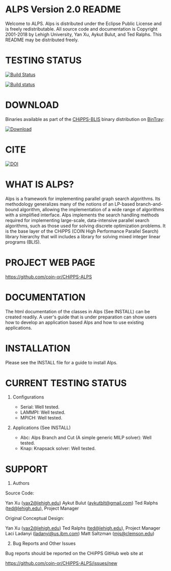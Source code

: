 ALPS Version 2.0 README
=======================

Welcome to ALPS. Alps is distributed under the Eclipse Public License and is
freely redistributable. All source code and documentation is Copyright
2001-2018 by Lehigh University, Yan Xu, Aykut Bulut, and Ted Ralphs. This
README may be distributed freely.

TESTING STATUS
==============

[![Build Status](https://travis-ci.org/coin-or/CHiPPS-ALPS.svg?branch=master)](https://travis-ci.org/coin-or/CHiPPS-ALPS)

[![Build status](https://ci.appveyor.com/api/projects/status/aj8ibib6m4sphnwh?svg=true)](https://ci.appveyor.com/project/tkralphs/chipps-alps)

DOWNLOAD
========

Binaries available as part of the [CHiPPS-BLIS](http://github.com/coin-or/CHiPPS-BLIS) binary distribution on [BinTray](http://bintray.com):

[ ![Download](https://api.bintray.com/packages/coin-or/download/CHiPPS-BLIS/images/download.svg?version=0.94) ](https://bintray.com/coin-or/download/CHiPPS-BLIS/0.94/link)

CITE
====

[![DOI](https://zenodo.org/badge/23726893.svg)](https://zenodo.org/badge/latestdoi/23726893)

WHAT IS ALPS?
=============

Alps is a framework for implementing parallel graph search algorithms. Its
methodology generalizes many of the notions of an LP-based branch-and-bound
algorithm, allowing the implementation of a wide range of algorithms with a
simplified interface. Alps implements the search handling methods required for
implementing large-scale, data-intensive parallel search algorithms, such as
those used for solving discrete optimization problems. It is the base layer of
the CHiPPS (COIN High Performance Parallel Search) library hierarchy that will
includes a library for solving mixed integer linear programs (BLIS).

PROJECT WEB PAGE
================

https://github.com/coin-or/CHiPPS-ALPS

DOCUMENTATION
=============

The html documentation of the classes in Alps (See INSTALL) can be created
readily. A user's guide that is under preparation can show users how to 
develop an application based Alps and how to use existing applications.

INSTALLATION
============

Please see the INSTALL file for a guide to install Alps.

CURRENT TESTING STATUS
======================

1. Configurations
   - Serial: Well tested.
   - LAMMPI: Well tested.
   - MPICH: Well tested.

2. Applications (See INSTALL)
   - Abc: Alps Branch and Cut (A simple generic MILP solver): Well tested.
   - Knap: Knapsack solver: Well tested.

SUPPORT
=======

1. Authors

Source Code:

Yan Xu (yax2@lehigh.edu)
Aykut Bulut (aykutblt@gmail.com) 
Ted Ralphs (ted@lehigh.edu), Project Manager

Original Conceptual Design:

Yan Xu (yax2@lehigh.edu)
Ted Ralphs (ted@lehigh.edu), Project Manager
Laci Ladanyi (ladanyi@us.ibm.com)
Matt Saltzman (mjs@clemson.edu)

2. Bug Reports and Other Issues

Bug reports should be reported on the CHiPPS GitHub web site at

https://github.com/coin-or/CHiPPS-ALPS/issues/new
